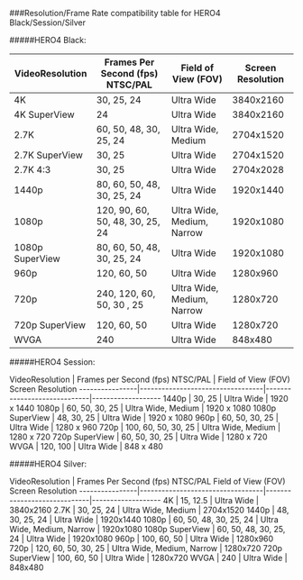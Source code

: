 ###Resolution/Frame Rate compatibility table for HERO4 Black/Session/Silver

#####HERO4 Black:

VideoResolution |	Frames Per Second (fps) NTSC/PAL |	Field of View (FOV)        | Screen Resolution
----------------|----------------------------------|-----------------------------|-------------------
4K 	            |  30, 25, 24                      |  Ultra Wide 	               |    3840x2160
4K SuperView 	  |  24 	                           |  Ultra Wide 	               |    3840x2160
2.7K 	          |  60, 50, 48, 30, 25, 24 	       |  Ultra Wide, Medium 	       |    2704x1520
2.7K SuperView  |  30, 25 	                       |  Ultra Wide 	               |    2704x1520
2.7K 4:3 	      |  30, 25 	                       |  Ultra Wide 	               |    2704x2028
1440p 	        |  80, 60, 50, 48, 30, 25, 24 	   |  Ultra Wide 	               |    1920x1440
1080p 	        |  120, 90, 60, 50, 48, 30, 25, 24 |  Ultra Wide, Medium, Narrow |    1920x1080
1080p SuperView |	 80, 60, 50, 48, 30, 25, 24 	   |  Ultra Wide 	               |    1920x1080
960p 	          |  120, 60, 50 	                   |  Ultra Wide 	               |    1280x960
720p 	          |  240, 120, 60, 50, 30 , 25 	     |  Ultra Wide, Medium, Narrow |    1280x720
720p SuperView 	|  120, 60, 50 	                   |  Ultra Wide 	               |    1280x720
WVGA 	          |  240 	                           |  Ultra Wide 	               |    848x480

#####HERO4 Session:                                                                     

VideoResolution |	Frames per Second (fps) NTSC/PAL | Field of View (FOV) 	          Screen Resolution
----------------|----------------------------------|-----------------------------|-------------------
1440p 	        |  30, 25 	                       | Ultra Wide 	               |     1920 x 1440
1080p 	        |  60, 50, 30, 25 	               | Ultra Wide, Medium 	       |     1920 x 1080
1080p SuperView |	48, 30, 25 	                     | Ultra Wide 	               |     1920 x 1080
960p 	          |  60, 50, 30, 25 	               | Ultra Wide 	               |     1280 x 960
720p 	          |  100, 60, 50, 30, 25 	           | Ultra Wide, Medium 	       |     1280 x 720
720p SuperView 	|  60, 50, 30, 25 	               | Ultra Wide 	               |     1280 x 720
WVGA 	          |  120, 100 	                     | Ultra Wide 	               |     848 x 480

#####HERO4 Silver:

VideoResolution |	Frames Per Second (fps) NTSC/PAL 	Field of View (FOV) 	          Screen Resolution
----------------|----------------------------------|-----------------------------|-------------------
4K 	            | 15, 12.5 	                       | Ultra Wide 	               |    3840x2160
2.7K 	          | 30, 25, 24 	                     | Ultra Wide, Medium 	       |    2704x1520
1440p 	        | 48, 30, 25, 24 	                 | Ultra Wide 	               |    1920x1440
1080p 	        | 60, 50, 48, 30, 25, 24 	         | Ultra Wide, Medium, Narrow  |    1920x1080
1080p SuperView | 60, 50, 48, 30, 25, 24 	         | Ultra Wide 	               |    1920x1080
960p 	          | 100, 60, 50 	                   | Ultra Wide 	               |    1280x960
720p 	          | 120, 60, 50, 30, 25 	           | Ultra Wide, Medium, Narrow  |	  1280x720
720p SuperView	| 100, 60, 50 	                   | Ultra Wide 	               |    1280x720
WVGA 	          | 240 	                           | Ultra Wide 	               |    848x480
